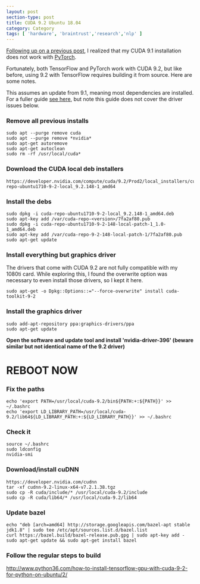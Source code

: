 ```yaml
---
layout: post
section-type: post
title: CUDA 9.2 Ubuntu 18.04
category: Category
tags: [ 'hardware', 'braintrust','research','nlp' ]
---
```


[Following up on a previous post](https://olney.ai/category/2018/03/03/cuda-egpu-ubuntu.html), I realized that my CUDA 9.1 installation does not work with [PyTorch](https://pytorch.org/).

Fortunately, both TensorFlow and PyTorch work with CUDA 9.2, but like before, using 9.2 with TensorFlow requires building it from source. Here are some notes.

This assumes an update from 9.1, meaning most dependencies are installed. For a fuller guide [see here](http://www.python36.com/how-to-install-tensorflow-gpu-with-cuda-9-2-for-python-on-ubuntu/), but note this guide does not cover the driver issues below.


### Remove all previous installs

```
sudo apt --purge remove cuda
sudo apt --purge remove *nvidia*
sudo apt-get autoremove
sudo apt-get autoclean
sudo rm -rf /usr/local/cuda*
```

### Download the CUDA local deb installers

```
https://developer.nvidia.com/compute/cuda/9.2/Prod2/local_installers/cuda-repo-ubuntu1710-9-2-local_9.2.148-1_amd64
```

### Install the debs

```
sudo dpkg -i cuda-repo-ubuntu1710-9-2-local_9.2.148-1_amd64.deb
sudo apt-key add /var/cuda-repo-<version>/7fa2af80.pub
sudo dpkg -i cuda-repo-ubuntu1710-9-2-148-local-patch-1_1.0-1_amd64.deb
sudo apt-key add /var/cuda-repo-9-2-148-local-patch-1/7fa2af80.pub
sudo apt-get update
```

### Install everything but graphics driver

The drivers that come with CUDA 9.2 are not fully compatible with my 1080ti card. 
While exploring this, I found the overwrite option was necessary to even install those drivers, so I kept it here.

```
sudo apt-get -o Dpkg::Options::="--force-overwrite" install cuda-toolkit-9-2 
```

### Install the graphics driver

```
sudo add-apt-repository ppa:graphics-drivers/ppa
sudo apt-get update
```

**Open the software and update tool and install 'nvidia-driver-396' (beware similar but not identical name of the 9.2 driver)**

# REBOOT NOW

### Fix the paths

```
echo 'export PATH=/usr/local/cuda-9.2/bin${PATH:+:${PATH}}' >> ~/.bashrc
echo 'export LD_LIBRARY_PATH=/usr/local/cuda-9.2/lib64${LD_LIBRARY_PATH:+:${LD_LIBRARY_PATH}}' >> ~/.bashrc
```

### Check it

```
source ~/.bashrc
sudo ldconfig
nvidia-smi
```

### Download/install cuDNN

```
https://developer.nvidia.com/cudnn
tar -xf cudnn-9.2-linux-x64-v7.2.1.38.tgz 
sudo cp -R cuda/include/* /usr/local/cuda-9.2/include
sudo cp -R cuda/lib64/* /usr/local/cuda-9.2/lib64
```

### Update bazel

```
echo "deb [arch=amd64] http://storage.googleapis.com/bazel-apt stable jdk1.8" | sudo tee /etc/apt/sources.list.d/bazel.list
curl https://bazel.build/bazel-release.pub.gpg | sudo apt-key add -
sudo apt-get update && sudo apt-get install bazel
```

### Follow the regular steps to build

http://www.python36.com/how-to-install-tensorflow-gpu-with-cuda-9-2-for-python-on-ubuntu/2/

